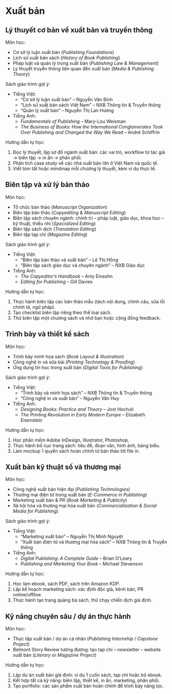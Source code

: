 # Xuất bản

## Lý thuyết cơ bản về xuất bản và truyền thông

Môn học:

* Cơ sở lý luận xuất bản (*Publishing Foundations*)
* Lịch sử xuất bản sách (*History of Book Publishing*)
* Pháp luật và quản lý trong xuất bản (*Publishing Law & Management*)
* Lý thuyết truyền thông liên quan đến xuất bản (*Media & Publishing Theory*)

Sách giáo trình gợi ý:

* Tiếng Việt:
    * “Cơ sở lý luận xuất bản” – Nguyễn Văn Bình
    * “Lịch sử xuất bản sách Việt Nam” – NXB Thông tin & Truyền thông
    * “Quản lý xuất bản” – Nguyễn Thị Lan Hương
* Tiếng Anh:
    * *Fundamentals of Publishing* – Mary-Lou Weisman
    * *The Business of Books: How the International Conglomerates Took Over Publishing and Changed the Way We Read* – André Schiffrin


Hướng dẫn tự học:

1. Đọc lý thuyết, lập sơ đồ ngành xuất bản: các vai trò, workflow từ tác giả → biên tập → in ấn → phân phối.
2. Phân tích case study về các nhà xuất bản lớn ở Việt Nam và quốc tế.
3. Viết tóm tắt hoặc mindmap mỗi chương lý thuyết, kèm ví dụ thực tế.


## Biên tập và xử lý bản thảo

Môn học:

* Tổ chức bản thảo (*Manuscript Organization*)
* Biên tập bản thảo (*Copyediting & Manuscript Editing*)
* Biên tập sách chuyên ngành: chính trị – pháp luật, giáo dục, khoa học – kỹ thuật, thiếu nhi (*Specialized Editing*)
* Biên tập sách dịch (*Translation Editing*)
* Biên tập tạp chí (*Magazine Editing*)

Sách giáo trình gợi ý:

* Tiếng Việt:
    * “Biên tập bản thảo và xuất bản” – Lê Thị Hồng
    * “Biên tập sách giáo dục và chuyên ngành” – NXB Giáo dục
* Tiếng Anh:
    * *The Copyeditor’s Handbook* – Amy Einsohn
    * *Editing for Publishing* – Gill Davies

Hướng dẫn tự học:

1. Thực hành biên tập các bản thảo mẫu (tách nội dung, chỉnh câu, sửa lỗi chính tả, ngữ pháp).
2. Tạo checklist biên tập riêng theo thể loại sách.
3. Thử biên tập một chương sách và nhờ bạn hoặc cộng đồng feedback.


## Trình bày và thiết kế sách

Môn học:

* Trình bày minh họa sách (*Book Layout & Illustration*)
* Công nghệ in và sửa bài (*Printing Technology & Proofing*)
* Ứng dụng tin học trong xuất bản (*Digital Tools for Publishing*)

Sách giáo trình gợi ý:

* Tiếng Việt:
    * “Trình bày và minh họa sách” – NXB Thông tin & Truyền thông
    * “Công nghệ in và xuất bản” – Nguyễn Văn Huy
* Tiếng Anh:
    * *Designing Books: Practice and Theory* – Jost Hochuli
    * *The Printing Revolution in Early Modern Europe* – Elizabeth Eisenstein

Hướng dẫn tự học:

1. Học phần mềm Adobe InDesign, Illustrator, Photoshop.
2. Thực hành bố cục trang sách: tiêu đề, đoạn văn, hình ảnh, bảng biểu.
3. Làm mockup 1 quyển sách hoàn chỉnh từ bản thảo tới file in.


## Xuất bản kỹ thuật số và thương mại

Môn học:

* Công nghệ xuất bản hiện đại (*Publishing Technologies*)
* Thương mại điện tử trong xuất bản (*E-Commerce in Publishing*)
* Marketing xuất bản & PR (*Book Marketing & Publicity*)
* Xã hội hóa và thương mại hóa xuất bản (*Commercialization & Social Media for Publishing*)

Sách giáo trình gợi ý:

* Tiếng Việt:
    * “Marketing xuất bản” – Nguyễn Thị Minh Nguyệt
    * “Xuất bản điện tử và thương mại hóa sách” – NXB Thông tin & Truyền thông
* Tiếng Anh:
    * *Digital Publishing: A Complete Guide* – Brian O’Leary
    * *Publishing and Marketing Your Book* – Michael Stevenson

Hướng dẫn tự học:

1. Học làm ebook, sách PDF, sách trên Amazon KDP.
2. Lập kế hoạch marketing sách: xác định độc giả, kênh bán, PR online/offline.
3. Thực hành tạo trang quảng bá sách, thử chạy chiến dịch giả định.


## Kỹ năng chuyên sâu / dự án thực hành

Môn học:

* Thực tập xuất bản / dự án cá nhân (*Publishing Internship / Capstone Project*)
* Belmont Story Review tương đương: tạo tạp chí – newsletter – website xuất bản (*Literary or Magazine Project*)

Hướng dẫn tự học:

1. Lập dự án xuất bản giả định: ví dụ 1 cuốn sách, tạp chí hoặc bộ ebook.
2. Kết hợp tất cả kỹ năng: biên tập, thiết kế, in ấn, marketing, phân phối.
3. Tạo portfolio: các sản phẩm xuất bản hoàn chỉnh để trình bày năng lực.
